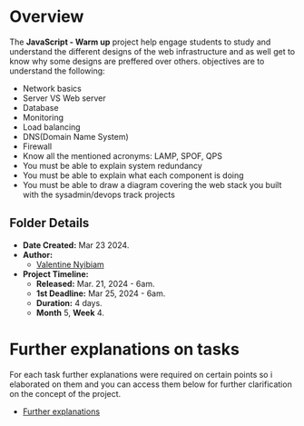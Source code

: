 # Overview #

The **JavaScript - Warm up** project help engage students
to study and understand the different designs of the web  infrastructure
and as well get to know why some designs are preffered over others.
objectives are to understand the following:
- Network basics
- Server VS Web server
- Database
- Monitoring
- Load balancing
- DNS(Domain Name System)
- Firewall
- Know all the mentioned acronyms: LAMP, SPOF, QPS
- You must be able to explain system redundancy
- You must be able to explain what each component is doing
- You must be able to draw a diagram covering the web stack you
built with the sysadmin/devops track projects


## Folder Details ###
- **Date Created:** Mar 23 2024.
- **Author:** 
	- [Valentine Nyibiam](https.//github.com/ValentineNyibiam)
- **Project Timeline:**
  - **Released:** Mar. 21, 2024 - 6am.
  - **1st Deadline:** Mar 25, 2024 - 6am.
  - **Duration:** 4 days.
  - **Month** 5, **Week** 4.

# Further explanations on tasks #
  For each task further explanations were required on certain points
  so i elaborated on them and you can access them below for further
  clarification on the concept of the project.
  - [Further explanations](https://docs.google.com/document/d/1lrEV5nmI4qc0RmzJ40qTuepaw999US2aACh_mg_ZvNo/edit#heading=h.km6qqijd909f)
